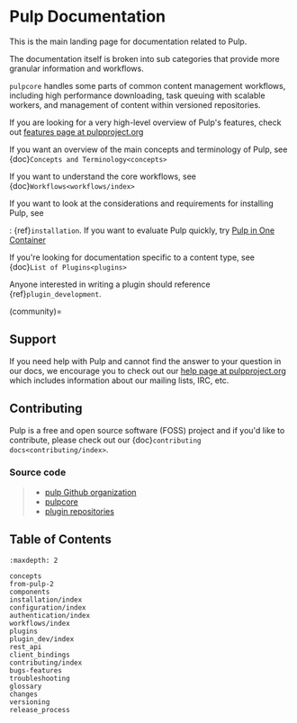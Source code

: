 # Pulp Documentation

This is the main landing page for documentation related to Pulp.

The documentation itself is broken into sub categories that provide more granular information and
workflows.

`pulpcore` handles some parts of common content management workflows, including high performance
downloading, task queuing with scalable workers, and management of content within versioned
repositories.

If you are looking for a very high-level overview of Pulp's features, check out [features page at
pulpproject.org](https://pulpproject.org/features/)

If you want an overview of the main concepts and terminology of Pulp, see {doc}`Concepts and Terminology<concepts>`

If you want to understand the core workflows, see  {doc}`Workflows<workflows/index>`

If you want to look at the considerations and requirements for installing Pulp, see

: {ref}`installation`. If you want to evaluate Pulp quickly, try [Pulp in One
  Container](https://pulpproject.org/pulp-in-one-container/)

If you're looking for documentation specific to a content type, see {doc}`List of Plugins<plugins>`

Anyone interested in writing a plugin should reference {ref}`plugin_development`.

(community)=

## Support

If you need help with Pulp and cannot find the answer to your question in our docs, we encourage you
to check out our [help page at pulpproject.org](https://pulpproject.org/help/) which includes
information about our mailing lists, IRC, etc.

## Contributing

Pulp is a free and open source software (FOSS) project and if you'd like to contribute, please check
out our {doc}`contributing docs<contributing/index>`.

### Source code

> - [pulp Github organization](https://github.com/pulp/)
> - [pulpcore](https://github.com/pulp/pulpcore/)
> - [plugin repositories](https://pulpproject.org/content-plugins/)

## Table of Contents

```{toctree}
:maxdepth: 2

concepts
from-pulp-2
components
installation/index
configuration/index
authentication/index
workflows/index
plugins
plugin_dev/index
rest_api
client_bindings
contributing/index
bugs-features
troubleshooting
glossary
changes
versioning
release_process
```
